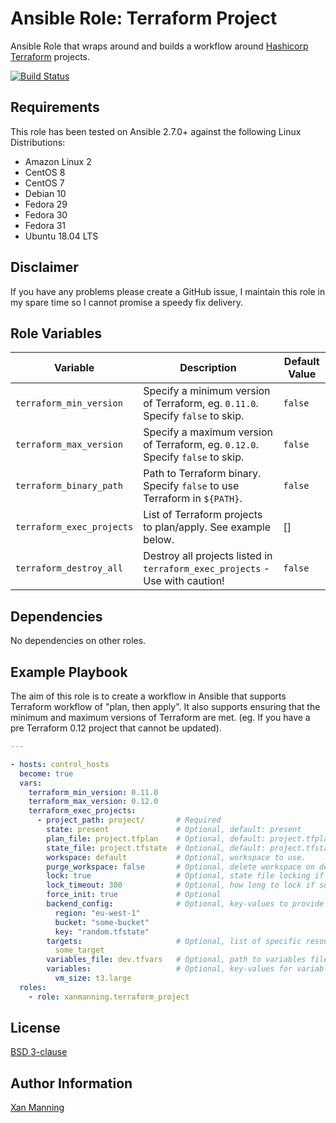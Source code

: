# Ansible Role: Terraform Project

Ansible Role that wraps around and builds a workflow around [Hashicorp Terraform](https://www.terraform.io/) projects.

[![Build Status](https://www.travis-ci.org/PyratLabs/ansible-role-terraform-project.svg?branch=master)](https://www.travis-ci.org/PyratLabs/ansible-role-terraform-project)

## Requirements

This role has been tested on Ansible 2.7.0+ against the following Linux Distributions:

  - Amazon Linux 2
  - CentOS 8
  - CentOS 7
  - Debian 10
  - Fedora 29
  - Fedora 30
  - Fedora 31
  - Ubuntu 18.04 LTS

## Disclaimer

If you have any problems please create a GitHub issue, I maintain this role in
my spare time so I cannot promise a speedy fix delivery.

## Role Variables


| Variable                  | Description                                                                    | Default Value |
|---------------------------|--------------------------------------------------------------------------------|---------------|
| `terraform_min_version`   | Specify a minimum version of Terraform, eg. `0.11.0`. Specify `false` to skip. | `false`       |
| `terraform_max_version`   | Specify a maximum version of Terraform, eg. `0.12.0`. Specify `false` to skip. | `false`       |
| `terraform_binary_path`   | Path to Terraform binary. Specify `false` to use Terraform in `${PATH}`.       | `false`       |
| `terraform_exec_projects` | List of Terraform projects to plan/apply. See example below.                   | []            |
| `terraform_destroy_all`   | Destroy all projects listed in `terraform_exec_projects` - Use with caution!   | `false`       |

## Dependencies

No dependencies on other roles.

## Example Playbook

The aim of this role is to create a workflow in Ansible that supports Terraform
workflow of "plan, then apply". It also supports ensuring that the minimum and
maximum versions of Terraform are met. (eg. If you have a pre Terraform 0.12
project that cannot be updated).


```yaml
---

- hosts: control_hosts
  become: true
  vars:
    terraform_min_version: 0.11.0
    terraform_max_version: 0.12.0
    terraform_exec_projects:
      - project_path: project/       # Required
        state: present               # Optional, default: present
        plan_file: project.tfplan    # Optional, default: project.tfplan
        state_file: project.tfstate  # Optional, default: project.tfstate
        workspace: default           # Optional, workspace to use.
        purge_workspace: false       # Optional, delete workspace on destroy?
        lock: true                   # Optional, state file locking if supported.
        lock_timeout: 300            # Optional, how long to lock if supported.
        force_init: true             # Optional
        backend_config:              # Optional, key-values to provide at init stage.
          region: "eu-west-1"
          bucket: "some-bucket"
          key: "random.tfstate"
        targets:                     # Optional, list of specific resources to plan/apply to.
          some_target
        variables_file: dev.tfvars   # Optional, path to variables file.
        variables:                   # Optional, key-values for variables.
          vm_size: t3.large
  roles:
    - role: xanmanning.terraform_project
```

## License

[BSD 3-clause](LICENSE.txt)

## Author Information

[Xan Manning](https://xan.manning.io/)
